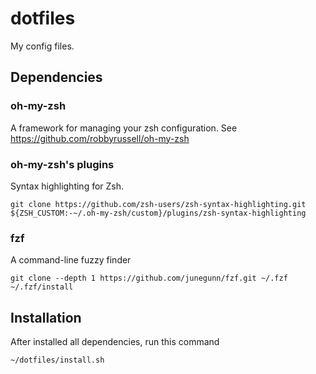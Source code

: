 # dotfiles
My config files.

## Dependencies
### oh-my-zsh
A framework for managing your zsh configuration.
See https://github.com/robbyrussell/oh-my-zsh

### oh-my-zsh's plugins
Syntax highlighting for Zsh.
```
git clone https://github.com/zsh-users/zsh-syntax-highlighting.git ${ZSH_CUSTOM:-~/.oh-my-zsh/custom}/plugins/zsh-syntax-highlighting
```

### fzf
A command-line fuzzy finder
```
git clone --depth 1 https://github.com/junegunn/fzf.git ~/.fzf
~/.fzf/install
```

## Installation
After installed all dependencies, run this command
```
~/dotfiles/install.sh
```
